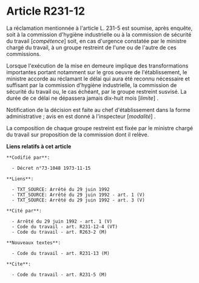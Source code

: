 # Article R231-12

La réclamation mentionnée à l'article L. 231-5 est soumise, après enquête, soit à la commission d'hygiène industrielle ou à
la commission de sécurité du travail [*compétence*] soit, en cas d'urgence constatée par le ministre chargé du travail, à un
groupe restreint de l'une ou de l'autre de ces commissions.

Lorsque l'exécution de la mise en demeure implique des transformations importantes portant notamment sur le gros oeuvre de
l'établissement, le ministre accorde au réclamant le délai qui aura été reconnu nécessaire et suffisant par la commission
d'hygiène industrielle, la commission de sécurité du travail ou, le cas échéant, par le groupe restreint susvisé. La durée de
ce délai ne dépassera jamais dix-huit mois [*limite*] .

Notification de la décision est faite au chef d'établissement dans la forme administrative ; avis en est donné à l'inspecteur
[*modalité*] .

La composition de chaque groupe restreint est fixée par le ministre chargé du travail sur proposition de la commission dont
il relève.

**Liens relatifs à cet article**

	**Codifié par**:

	  - Décret n°73-1048 1973-11-15

	**Liens**:

	  - TXT_SOURCE: Arrêté du 29 juin 1992
	  - TXT_SOURCE: Arrêté du 29 juin 1992 - art. 1 (V)
	  - TXT_SOURCE: Arrêté du 29 juin 1992 - art. 3 (V)

	**Cité par**:

	  - Arrêté du 29 juin 1992 - art. 1 (V)
	  - Code du travail - art. R231-12-4 (VT)
	  - Code du travail - art. R263-2 (M)

	**Nouveaux textes**:

	  - Code du travail - art. R231-13 (M)

	**Cite**:

	  - Code du travail - art. R231-5 (M)
